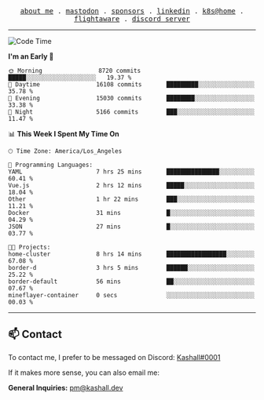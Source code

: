 <p align="center">
  <samp>
    <a href="https://jordanjones.org/">about me</a> .
    <a rel="me" href="https://mastodon.social/@kashall">mastodon</a> .
    <a href="https://github.com/sponsors/kashalls">sponsors</a> .
    <a href="https://linkedin.com/in/jordpjones">linkedin</a> .
    <a href="https://github.com/kashalls/home-cluster">k8s@home</a> .
    <a href="https://flightaware.com/adsb/stats/user/kashalls">flightaware</a> .
    <a href="https://discord.gg/V2WrCfqba9">discord server</a>
  </samp>
</p>

---

<!--START_SECTION:waka-->
![Code Time](http://img.shields.io/badge/Code%20Time-1%2C535%20hrs%2055%20mins-blue)

**I'm an Early 🐤** 

```text
🌞 Morning                8720 commits        █████░░░░░░░░░░░░░░░░░░░░   19.37 % 
🌆 Daytime                16108 commits       █████████░░░░░░░░░░░░░░░░   35.78 % 
🌃 Evening                15030 commits       ████████░░░░░░░░░░░░░░░░░   33.38 % 
🌙 Night                  5166 commits        ███░░░░░░░░░░░░░░░░░░░░░░   11.47 % 
```


📊 **This Week I Spent My Time On** 

```text
🕑︎ Time Zone: America/Los_Angeles

💬 Programming Languages: 
YAML                     7 hrs 25 mins       ███████████████░░░░░░░░░░   60.41 % 
Vue.js                   2 hrs 12 mins       █████░░░░░░░░░░░░░░░░░░░░   18.04 % 
Other                    1 hr 22 mins        ███░░░░░░░░░░░░░░░░░░░░░░   11.21 % 
Docker                   31 mins             █░░░░░░░░░░░░░░░░░░░░░░░░   04.29 % 
JSON                     27 mins             █░░░░░░░░░░░░░░░░░░░░░░░░   03.77 % 

🐱‍💻 Projects: 
home-cluster             8 hrs 14 mins       █████████████████░░░░░░░░   67.08 % 
border-d                 3 hrs 5 mins        ██████░░░░░░░░░░░░░░░░░░░   25.22 % 
border-default           56 mins             ██░░░░░░░░░░░░░░░░░░░░░░░   07.67 % 
mineflayer-container     0 secs              ░░░░░░░░░░░░░░░░░░░░░░░░░   00.03 % 
```


<!--END_SECTION:waka-->

---

## 📫 Contact

To contact me, I prefer to be messaged on Discord:  [Kashall#0001](https://discord.com/users/201077739589992448)

If it makes more sense, you can also email me:

**General Inquiries:** pm@kashall.dev  
